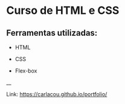# Curso de HTML e CSS

## Ferramentas utilizadas:

* HTML

* CSS

* Flex-box

__


Link: <https://carlacou.github.io/portfolio/>
